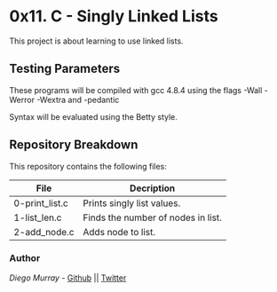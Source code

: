 # 0x11. C - Singly Linked Lists

This project is about learning to use linked lists.

## Testing Parameters

These programs will be compiled with gcc 4.8.4 using the flags -Wall -Werror -Wextra and -pedantic

Syntax will be evaluated using the Betty style.

## Repository Breakdown
This repository contains the following files:

|   **File**    |  **Decription**                       |
|---------------|---------------------------------------|
| 0-print_list.c | Prints singly list values. |
| 1-list_len.c | Finds the number of nodes in list. |
| 2-add_node.c | Adds node to list. |



### Author
*Diego Murray* - [Github](https://github.com/dmurr) || [Twitter](https://twitter.com/diegocmurray)